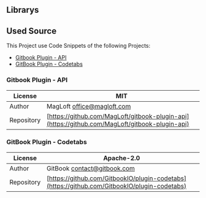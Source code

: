 ## Librarys

## Used Source
This Project use Code Snippets of the following Projects:
- [Gitbook Plugin - API](https://github.com/MagLoft/gitbook-plugin-api)
- [GitBook Plugin - Codetabs](https://github.com/GitbookIO/plugin-codetabs)

### Gitbook Plugin - API
| License    | MIT                                                                                            |
| ---------- | ---------------------------------------------------------------------------------------------- |
| Author     | MagLoft <office@magloft.com>                                                                   |
| Repository | [https://github.com/MagLoft/gitbook-plugin-api](https://github.com/MagLoft/gitbook-plugin-api) |

### GitBook Plugin - Codetabs
| License    | Apache-2.0                                                                                   |
| ---------- | -------------------------------------------------------------------------------------------- |
| Author     | GitBook <contact@gitbook.com>                                                                |
| Repository | [https://github.com/GitbookIO/plugin-codetabs](https://github.com/GitbookIO/plugin-codetabs) |
